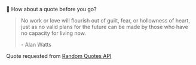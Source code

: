📣 How about a quote before you go?

> No work or love will flourish out of guilt, fear, or hollowness of heart, just as no valid plans for the future can be made by those who have no capacity for living now.
>
> <p>- Alan Watts</p>

Quote requested from [Random Quotes API](https://github.com/lukePeavey/quotable)
